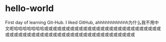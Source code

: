 # hello-world
First day of learning Git-Hub. I liked GitHub, ahhhhhhhhhhhh为什么我不用中文呢哈哈哈哈哈哈哈或或或或或或或或或或或或或或或或或或或或或或或或或或或或或或或或或或或或或或或或或或或或或或或或或或或或或或或或或
